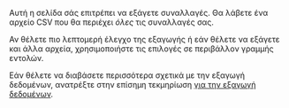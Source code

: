 Αυτή η σελίδα σάς επιτρέπει να εξάγετε συναλλαγές. Θα λάβετε ένα αρχείο CSV που θα περιέχει *όλες* τις συναλλαγές σας.

Αν θέλετε πιο λεπτομερή έλεγχο της εξαγωγής ή εάν θέλετε να εξάγετε και άλλα αρχεία, χρησιμοποιήστε τις επιλογές σε περιβάλλον γραμμής εντολών.

Εάν θέλετε να διαβάσετε περισσότερα σχετικά με την εξαγωγή δεδομένων, ανατρέξτε στην επίσημη τεκμηρίωση [για την εξαγωγή δεδομένων](https://docs.firefly-iii.org/exporting-data/export/en/latest/import/export.html).